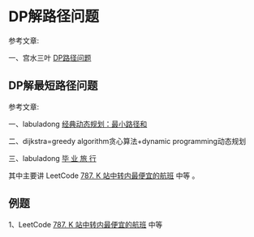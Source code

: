 # DP解路径问题

参考文章:

一、宫水三叶 [DP路径问题](https://mp.weixin.qq.com/mp/appmsgalbum?__biz=MzU4NDE3MTEyMA==&action=getalbum&album_id=1773144264147812354&scene=173&from_msgid=2247485319&from_itemidx=1&count=3&uin=&key=&devicetype=Windows+10+x64&version=63030522&lang=zh_CN&ascene=7&fontgear=2) 



## DP解最短路径问题

参考文章:

一、labuladong [经典动态规划：最小路径和](https://mp.weixin.qq.com/s/cwunN4Uoo4ZfO13kgkHVPQ)

二、dijkstra=greedy algorithm贪心算法+dynamic programming动态规划

三、labuladong [毕 业 旅 行](https://mp.weixin.qq.com/s/D-iahj0gSs1UnDv_6KsNWQ)

其中主要讲 LeetCode [787. K 站中转内最便宜的航班](https://leetcode-cn.com/problems/cheapest-flights-within-k-stops/) 中等 。

## 例题

1、LeetCode [787. K 站中转内最便宜的航班](https://leetcode-cn.com/problems/cheapest-flights-within-k-stops/) 中等 

